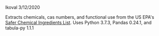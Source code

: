 lkoval
3/12/2020

Extracts chemicals, cas numbers, and functional use from the US EPA's [Safer Chemical Ingredients List](https://www.epa.gov/saferchoice/safer-ingredients#searchList). Uses Python 3.7.3, Pandas 0.24.1, and tabula-py 1.1.1
